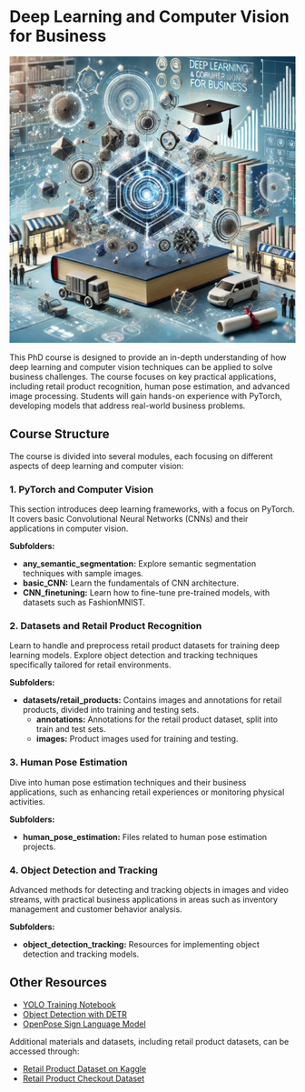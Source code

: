 # Deep Learning and Computer Vision for Business


![Teaser Image](./docs/teaser.webp)

This PhD course is designed to provide an in-depth understanding of how deep learning and computer vision techniques can be applied to solve business challenges. The course focuses on key practical applications, including retail product recognition, human pose estimation, and advanced image processing. Students will gain hands-on experience with PyTorch, developing models that address real-world business problems.

## Course Structure

The course is divided into several modules, each focusing on different aspects of deep learning and computer vision:

### 1. PyTorch and Computer Vision
This section introduces deep learning frameworks, with a focus on PyTorch. It covers basic Convolutional Neural Networks (CNNs) and their applications in computer vision.

**Subfolders:**
- **any_semantic_segmentation:** Explore semantic segmentation techniques with sample images.
- **basic_CNN:** Learn the fundamentals of CNN architecture.
- **CNN_finetuning:** Learn how to fine-tune pre-trained models, with datasets such as FashionMNIST.

### 2. Datasets and Retail Product Recognition
Learn to handle and preprocess retail product datasets for training deep learning models. Explore object detection and tracking techniques specifically tailored for retail environments.

**Subfolders:**
- **datasets/retail_products:** Contains images and annotations for retail products, divided into training and testing sets.
    - **annotations:** Annotations for the retail product dataset, split into train and test sets.
    - **images:** Product images used for training and testing.

### 3. Human Pose Estimation
Dive into human pose estimation techniques and their business applications, such as enhancing retail experiences or monitoring physical activities.

**Subfolders:**
- **human_pose_estimation:** Files related to human pose estimation projects.

### 4. Object Detection and Tracking
Advanced methods for detecting and tracking objects in images and video streams, with practical business applications in areas such as inventory management and customer behavior analysis.

**Subfolders:**
- **object_detection_tracking:** Resources for implementing object detection and tracking models.

## Other Resources

- [YOLO Training Notebook](https://github.com/PacktPublishing/Modern-Computer-Vision-with-PyTorch/blob/master/Chapter08/Training_YOLO.ipynb)
- [Object Detection with DETR](https://github.com/PacktPublishing/Modern-Computer-Vision-with-PyTorch/blob/master/Chapter15/Object_detection_with_DETR.ipynb)
- [OpenPose Sign Language Model](https://colab.research.google.com/github/changsin/DL/blob/main/notebooks/openpose_sign_language.ipynb#scrollTo=FOdkDhb6ga6N)

Additional materials and datasets, including retail product datasets, can be accessed through:
- [Retail Product Dataset on Kaggle](https://www.kaggle.com/datasets/hafizyusufheraldi/retail-product-dataset?resource=download)
- [Retail Product Checkout Dataset](https://www.kaggle.com/datasets/diyer22/retail-product-checkout-dataset/data)

